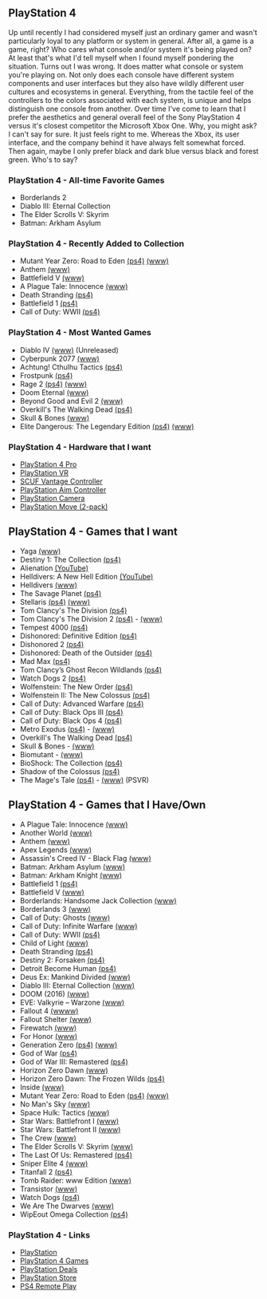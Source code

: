 ## PlayStation 4

Up until recently I had considered myself just an ordinary gamer and wasn't particularly loyal to any platform or system in general. 
After all, a game is a game, right? Who cares what console and/or system it's being played on? At least that's what I'd tell myself 
when I found myself pondering the situation. Turns out I was wrong. It does matter what console or system you're playing on. Not 
only does each console have different system components and user interfaces but they also have wildly different user cultures and 
ecosystems in general. Everything, from the tactile feel of the controllers to the colors associated with each  system, is unique 
and helps distinguish one console from another. Over time I've come to learn that I prefer the aesthetics and general overall feel 
of the Sony PlayStation 4 versus  it's closest competitor the Microsoft Xbox One. Why, you might ask? I can't say for sure. It just 
feels right to me. Whereas the Xbox, its user interface, and the company behind it have always felt somewhat forced. Then again, 
maybe I only prefer black and dark blue versus black and forest green. Who's to say?

### PlayStation 4 - All-time Favorite Games

- Borderlands 2
- Diablo III: Eternal Collection
- The Elder Scrolls V: Skyrim
- Batman: Arkham Asylum

### PlayStation 4 - Recently Added to Collection

- Mutant Year Zero: Road to Eden [(ps4)](https://www.playstation.com/en-us/games/mutant-year-zero-road-to-eden-ps4/) [(www)](https://www.mutantyearzero.com)
- Anthem [(www)](https://www.ea.com/games/anthem)
- Battlefield V [(www)](https://www.ea.com/games/battlefield/battlefield-5)
- A Plague Tale: Innocence [(www)](http://aplaguetale.com/)
- Death Stranding [(ps4)](https://www.playstation.com/en-us/games/death-stranding-ps4/)
- Battlefield 1 [(ps4)](https://www.playstation.com/en-us/games/battlefield-1-ps4/)
- Call of Duty: WWII [(ps4)](https://www.playstation.com/en-us/games/call-of-duty-wwii-ps4/)

### PlayStation 4 - Most Wanted Games

- Diablo IV [(www)](https://diablo.blizzard.com/en-us/) (Unreleased)
- Cyberpunk 2077 [(www)](https://www.cyberpunk.net/en/)
- Achtung! Cthulhu Tactics [(ps4)](https://www.playstation.com/en-us/games/achtung-cthulhu-tactics-ps4/)
- Frostpunk [(ps4)](https://store.playstation.com/en-us/product/UP4361-CUSA15716_00-FROSTPUNKGAME000)
- Rage 2 [(ps4)](https://www.playstation.com/en-us/games/rage-2-ps4/) [(www)](https://bethesda.net/en/game/rage2)
- Doom Eternal [(www)](https://bethesda.net/en/game/doom)
- Beyond Good and Evil 2 [(www)](https://beyondgoodandevil.ubisoft.com/en-us/)
- Overkill's The Walking Dead [(ps4)](https://www.playstation.com/en-us/games/overkills-the-walking-dead-ps4/)
- Skull & Bones [(www)](https://skullandbones.ubisoft.com/game/en-us/home/index.aspx)
- Elite Dangerous: The Legendary Edition [(ps4)](https://www.playstation.com/en-us/games/elite-dangerous-ps4/) [(www)](https://www.elitedangerous.com/)

### PlayStation 4 - Hardware that I want

- [PlayStation 4 Pro](https://www.playstation.com/en-us/explore/ps4-pro)
- [PlayStation VR](https://www.playstation.com/en-us/explore/playstation-vr) 
- [SCUF Vantage Controller](https://www.playstation.com/en-us/explore/accessories/vantage/) 
- [PlayStation Aim Controller](https://www.playstation.com/en-us/explore/accessories/playstation-vr-aim-controller/)
- [PlayStation Camera](https://www.playstation.com/en-us/explore/accessories/vr-accessories/playstation-camera/)
- [PlayStation Move (2-pack)](https://www.playstation.com/en-us/explore/accessories/vr-accessories/playstation-move/)

## PlayStation 4 - Games that I want

- Yaga [(www)](https://yaga-game.com/)
- Destiny 1: The Collection [(ps4)](https://www.playstation.com/en-us/games/destiny-ps4/)
- Alienation [(YouTube)](https://youtu.be/AaJ1YoSHATE)
- Helldivers: A New Hell Edition [(YouTube)](https://youtu.be/qKrSiKSNwNg)
- Helldivers [(www)](http://arrowheadgamestudios.com/games/helldivers/)
- The Savage Planet [(ps4)](https://savageplanetgame.com/)
- Stellaris [(ps4)](https://www.playstation.com/en-us/games/stellaris-console-edition-ps4/) [(www)](https://www.paradoxplaza.com/stellaris)
- Tom Clancy's The Division [(ps4)](https://www.playstation.com/en-us/games/tom-clancys-the-division-ps4/)
- Tom Clancy's The Division 2 [(ps4)](https://www.playstation.com/en-us/games/tom-clancys-the-division-2-ps4/) - [(www)](https://tomclancy-thedivision.ubisoft.com/game/en-us/home)
- Tempest 4000 [(ps4)](https://www.playstation.com/en-us/games/tempest-4000-ps4/)
- Dishonored: Definitive Edition [(ps4)](https://www.playstation.com/en-us/games/dishonored-definitive-edition-ps4/)
- Dishonored 2 [(ps4)](https://www.playstation.com/en-us/games/dishonored-2-ps4/)
- Dishonored: Death of the Outsider [(ps4)](https://www.playstation.com/en-us/games/dishonored-death-of-the-outsider-ps4/)
- Mad Max [(ps4)](https://www.playstation.com/en-us/games/mad-max-ps4/)
- Tom Clancy’s Ghost Recon Wildlands [(ps4)](https://www.playstation.com/en-us/games/tom-clancys-ghost-recon-wildlands-ps4/)
- Watch Dogs 2 [(ps4)](https://www.playstation.com/en-us/games/watch-dogs-2-ps4/)
- Wolfenstein: The New Order [(ps4)](https://www.playstation.com/en-us/games/wolfenstein-the-new-order-ps4/)
- Wolfenstein II: The New Colossus [(ps4)](https://www.playstation.com/en-us/games/wolfenstein-ii-the-new-colossus-ps4/)
- Call of Duty: Advanced Warfare [(ps4)](https://www.playstation.com/en-us/games/call-of-duty-advanced-warfare-ps4/)
- Call of Duty: Black Ops III [(ps4)](https://www.playstation.com/en-us/games/call-of-duty-black-ops-iii-ps4/)
- Call of Duty: Black Ops 4 [(ps4)](https://www.playstation.com/en-us/games/call-of-duty-black-ops-4-ps4/)
- Metro Exodus [(ps4)](https://www.playstation.com/en-us/games/metro-exodus-ps4/) - [(www)](https://www.metrothegame.com/en-us/)
- Overkill's The Walking Dead [(ps4)](https://www.playstation.com/en-us/games/overkills-the-walking-dead-ps4/)
- Skull & Bones - [(www)](https://skullandbones.ubisoft.com/game/en-us/home/index.aspx)
- Biomutant - [(www)](https://biomutant.com/)
- BioShock: The Collection [(ps4)](https://www.playstation.com/en-us/games/bioshock-the-collection-ps4/)
- Shadow of the Colossus [(ps4)](https://www.playstation.com/en-us/games/shadow-of-the-colossus-ps4/)
- The Mage's Tale [(ps4)](https://www.playstation.com/en-us/games/the-mages-tale-ps4/) - [(www)](https://www.inxile-entertainment.com/magestale) (PSVR)

## PlayStation 4 - Games that I Have/Own

- A Plague Tale: Innocence [(www)](http://aplaguetale.com/)
- Another World [(www)](https://www.anotherworld.fr/anotherworld_uk/)
- Anthem [(www)](https://www.ea.com/games/anthem)
- Apex Legends [(www)](https://www.ea.com/games/apex-legends)
- Assassin's Creed IV - Black Flag [(www)](https://www.ubisoft.com/en-us/game/assassins-creed-iv-black-flag/)
- Batman: Arkham Asylum [(www)](https://en.wikipedia.org/wiki/Batman:_Arkham_Asylum)
- Batman: Arkham Knight [(www)](https://www.batmanarkhamknight.com/)
- Battlefield 1 [(ps4)](https://www.playstation.com/en-us/games/battlefield-1-ps4/)
- Battlefield V [(www)](https://www.ea.com/games/battlefield/battlefield-5)
- Borderlands: Handsome Jack Collection [(www)](https://www.gearboxsoftware.com/game/borderlands-the-handsome-collection/)
- Borderlands 3 [(www)](https://borderlands.com/en-US/)
- Call of Duty: Ghosts [(www)](https://www.callofduty.com/ghosts/)
- Call of Duty: Infinite Warfare [(www)](https://www.callofduty.com/infinitewarfare)
- Call of Duty: WWII [(ps4)](https://www.playstation.com/en-us/games/call-of-duty-wwii-ps4/)
- Child of Light [(www)](https://www.ubisoft.com/en-us/game/child-of-light/)
- Death Stranding [(ps4)](https://www.playstation.com/en-us/games/death-stranding-ps4/)
- Destiny 2: Forsaken [(ps4)](https://www.playstation.com/en-us/games/destiny-2-ps4/) 
- Detroit Become Human [(ps4)](https://www.playstation.com/en-us/games/detroit-become-human-ps4/)
- Deus Ex: Mankind Divided [(www)](https://deusex.square-enix-games.com/game/dx-md)
- Diablo III: Eternal Collection [(www)](https://us.diablo3.com/en/)
- DOOM (2016) [(www)](https://bethesda.net/en/game/doom)
- EVE: Valkyrie – Warzone [(www)](https://www.evevalkyrie.com/)
- Fallout 4 [(wwww)](https://fallout.bethesda.net/en/games/fallout-4)
- Fallout Shelter [(www)](https://www.falloutshelter.com/)
- Firewatch [(www)](http://www.firewatchgame.com/)
- For Honor [(www)](https://forhonor.ubisoft.com/game/en-us/home/)
- Generation Zero [(ps4)](https://www.playstation.com/en-us/games/generation-zero-ps4/) [(www)](https://generationzero.com/en/)
- God of War [(ps4)](https://www.playstation.com/en-us/games/god-of-war-ps4/)
- God of War III: Remastered [(ps4)](https://www.playstation.com/en-us/games/god-of-war-iii-remastered-ps4/)
- Horizon Zero Dawn [(www)](http://HorizonZeroDawn.com)
- Horizon Zero Dawn: The Frozen Wilds [(ps4)](https://www.playstation.com/en-us/games/horizon-zero-dawn-ps4/the-frozen-wilds-dlc/)
- Inside [(www)](https://playdead.com/games/inside/)
- Mutant Year Zero: Road to Eden [(ps4)](https://www.playstation.com/en-us/games/mutant-year-zero-road-to-eden-ps4/) [(www)](https://www.mutantyearzero.com)
- No Man's Sky [(www)](https://www.nomanssky.com/)
- Space Hulk: Tactics [(www)](http://spacehulk-tactics.com/)
- Star Wars: Battlefront I [(www)](https://www.ea.com/games/star-wars/star-wars-battlefront)
- Star Wars: Battlefront II [(www)](https://www.ea.com/games/starwars/battlefront/battlefront-2)
- The Crew [(www)](https://www.ubisoft.com/en-us/game/the-crew/)
- The Elder Scrolls V: Skyrim [(www)](https://elderscrolls.bethesda.net/en/skyrim)
- The Last Of Us: Remastered [(ps4)](https://www.playstation.com/en-us/games/the-last-of-us-remastered-ps4/)
- Sniper Elite 4 [(www)](https://www.sniperelite4.com)
- Titanfall 2 [(ps4)](https://www.playstation.com/en-us/games/titanfall-2-ps4/)
- Tomb Raider: www Edition [(www)](https://crystald.com/projects/tomb-raider-definitive-edition)
- Transistor [(www)](https://www.supergiantgames.com/games/transistor/)
- Watch Dogs [(ps4)](https://www.playstation.com/en-us/games/watch-dogs-ps4/)
- We Are The Dwarves [(www)](http://wearethedwarves.com/press/#description)
- WipEout Omega Collection [(ps4)](https://www.playstation.com/en-us/games/wipeout-omega-collection-ps4/)

### PlayStation 4 - Links

- [PlayStation](https://www.playstation.com/en-us/)
- [PlayStation 4 Games](https://www.playstation.com/en-us/explore/games/ps4-games/?console=ps4)
- [PlayStation Deals](https://store.playstation.com/en-us/grid/STORE-MSF77008-WEEKLYDEALS/1)
- [PlayStation Store](https://www.playstation.com/en-us/network/store/)
- [PS4 Remote Play](https://remoteplay.dl.playstation.net/remoteplay)
